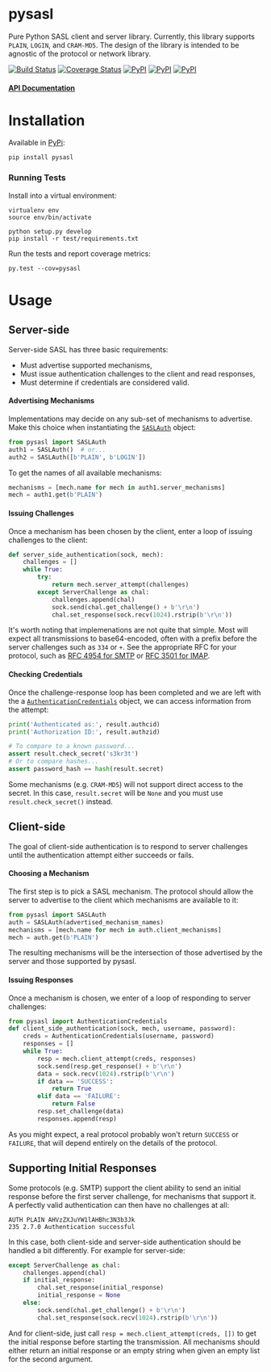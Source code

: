 pysasl
======

Pure Python SASL client and server library. Currently, this library
supports `PLAIN`, `LOGIN`, and `CRAM-MD5`. The design of the library is
intended to be agnostic of the protocol or network library.

[![Build Status](https://travis-ci.org/icgood/pysasl.svg)](https://travis-ci.org/icgood/pysasl)
[![Coverage Status](https://coveralls.io/repos/icgood/pysasl/badge.svg?branch=master)](https://coveralls.io/r/icgood/pysasl?branch=master)
[![PyPI](https://img.shields.io/pypi/v/pysasl.svg)](https://pypi.python.org/pypi/pysasl)
[![PyPI](https://img.shields.io/pypi/pyversions/pysasl.svg)](https://pypi.python.org/pypi/pysasl)
[![PyPI](https://img.shields.io/pypi/l/pysasl.svg)](https://pypi.python.org/pypi/pysasl)

#### [API Documentation](http://pysasl.readthedocs.org/)

Installation
============

Available in [PyPi](https://pypi.python.org/):

```
pip install pysasl
```

### Running Tests

Install into a virtual environment:

```
virtualenv env
source env/bin/activate

python setup.py develop
pip install -r test/requirements.txt
```

Run the tests and report coverage metrics:

```
py.test --cov=pysasl
```

Usage
=====

## Server-side

Server-side SASL has three basic requirements:

* Must advertise supported mechanisms,
* Must issue authentication challenges to the client and read responses,
* Must determine if credentials are considered valid.

#### Advertising Mechanisms

Implementations may decide on any sub-set of mechanisms to advertise. Make this
choice when instantiating the [`SASLAuth`][1] object:

```python
from pysasl import SASLAuth
auth1 = SASLAuth()  # or...
auth2 = SASLAuth([b'PLAIN', b'LOGIN'])
```

To get the names of all available mechanisms:

```python
mechanisms = [mech.name for mech in auth1.server_mechanisms]
mech = auth1.get(b'PLAIN')
```

#### Issuing Challenges

Once a mechanism has been chosen by the client, enter a loop of issuing
challenges to the client:

```python
def server_side_authentication(sock, mech):
    challenges = []
    while True:
        try:
            return mech.server_attempt(challenges)
        except ServerChallenge as chal:
            challenges.append(chal)
            sock.send(chal.get_challenge() + b'\r\n')
            chal.set_response(sock.recv(1024).rstrip(b'\r\n'))
```

It's worth noting that implemenations are not quite that simple. Most will
expect all transmissions to base64-encoded, often with a prefix before the
server challenges such as `334` or `+`. See the appropriate RFC for your
protocol, such as [RFC 4954 for SMTP][3] or [RFC 3501 for IMAP][4].

#### Checking Credentials

Once the challenge-response loop has been completed and we are left with the
a [`AuthenticationCredentials`][2] object, we can access information from the
attempt:

```python
print('Authenticated as:', result.authcid)
print('Authorization ID:', result.authzid)

# To compare to a known password...
assert result.check_secret('s3kr3t')
# Or to compare hashes...
assert password_hash == hash(result.secret)
```

Some mechanisms (e.g. `CRAM-MD5`) will not support direct access to the secret.
In this case, `result.secret` will be `None` and you must use
`result.check_secret()` instead.

## Client-side

The goal of client-side authentication is to respond to server challenges until
the authentication attempt either succeeds or fails.

#### Choosing a Mechanism

The first step is to pick a SASL mechanism. The protocol should allow the server
to advertise to the client which mechanisms are available to it:

```python
from pysasl import SASLAuth
auth = SASLAuth(advertised_mechanism_names)
mechanisms = [mech.name for mech in auth.client_mechanisms]
mech = auth.get(b'PLAIN')
```

The resulting mechanisms will be the intersection of those advertised by the
server and those supported by pysasl.

#### Issuing Responses

Once a mechanism is chosen, we enter of a loop of responding to server
challenges:

```python
from pysasl import AuthenticationCredentials
def client_side_authentication(sock, mech, username, password):
    creds = AuthenticationCredentials(username, password)
    responses = []
    while True:
        resp = mech.client_attempt(creds, responses)
        sock.send(resp.get_response() + b'\r\n')
        data = sock.recv(1024).rstrip(b'\r\n')
        if data == 'SUCCESS':
            return True
        elif data == 'FAILURE':
            return False
        resp.set_challenge(data)
        responses.append(resp)
```

As you might expect, a real protocol probably won't return `SUCCESS` or
`FAILURE`, that will depend entirely on the details of the protocol.

## Supporting Initial Responses

Some protocols (e.g. SMTP) support the client ability to send an initial
response before the first server challenge, for mechanisms that support it.
A perfectly valid authentication can then have no challenges at all:

```
AUTH PLAIN AHVzZXJuYW1lAHBhc3N3b3Jk
235 2.7.0 Authentication successful
```

In this case, both client-side and server-side authentication should be
handled a bit differently. For example for server-side:

```python
except ServerChallenge as chal:
    challenges.append(chal)
    if initial_response:
        chal.set_response(initial_response)
        initial_response = None
    else:
        sock.send(chal.get_challenge() + b'\r\n')
        chal.set_response(sock.recv(1024).rstrip(b'\r\n'))
```

And for client-side, just call `resp = mech.client_attempt(creds, [])`
to get the initial response before starting the transmission. All
mechanisms should either return an initial response or an empty string
when given an empty list for the second argument.

[1]: http://pysasl.readthedocs.org/en/latest/#pysasl.SASLAuth
[2]: http://pysasl.readthedocs.org/en/latest/#pysasl.AuthenticationCredentials
[3]: https://tools.ietf.org/html/rfc4954
[4]: https://tools.ietf.org/html/rfc3501#section-6.2.2
